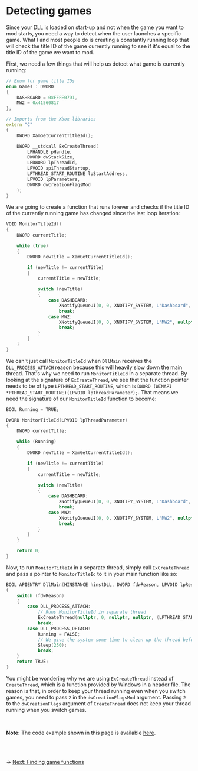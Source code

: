 # Detecting games
Since your DLL is loaded on start-up and not when the game you want to mod starts, you need a way to detect when the user launches a specific game.
What I and most people do is creating a constantly running loop that will check the title ID of the game currently running to see if it's equal to the title ID of the game we want to mod.

First, we need a few things that will help us detect what game is currently running:
```C++
// Enum for game title IDs
enum Games : DWORD
{
    DASHBOARD = 0xFFFE07D1,
    MW2 = 0x41560817
};

// Imports from the Xbox libraries
extern "C" 
{
    DWORD XamGetCurrentTitleId();

    DWORD __stdcall ExCreateThread(
        LPHANDLE pHandle,
        DWORD dwStackSize,
        LPDWORD lpThreadId,
        LPVOID apiThreadStartup,
        LPTHREAD_START_ROUTINE lpStartAddress,
        LPVOID lpParameters,
        DWORD dwCreationFlagsMod
    );
}
```

We are going to create a function that runs forever and checks if the title ID of the currently running game has changed since the last loop iteration:
```C++
VOID MonitorTitleId()
{
    DWORD currentTitle;

    while (true)
    {
        DWORD newTitle = XamGetCurrentTitleId();

        if (newTitle != currentTitle)
        {
            currentTitle = newTitle;

            switch (newTitle)
            {
                case DASHBOARD:
                    XNotifyQueueUI(0, 0, XNOTIFY_SYSTEM, L"Dashboard", nullptr);
                    break;
                case MW2:
                    XNotifyQueueUI(0, 0, XNOTIFY_SYSTEM, L"MW2", nullptr);
                    break;
            }
        }
    }
}
```

We can't just call `MonitorTitleId` when `DllMain` receives the `DLL_PROCESS_ATTACH` reason because this will heavily slow down the main thread. That's why we need to run `MonitorTitleId` in a separate thread.
By looking at the signature of `ExCreateThread`, we see that the function pointer needs to be of type `LPTHREAD_START_ROUTINE`, which is `DWORD (WINAPI *PTHREAD_START_ROUTINE)(LPVOID lpThreadParameter);`. That means we need the signature of our `MonitorTitleId` function to become:
```C++
BOOL Running = TRUE;

DWORD MonitorTitleId(LPVOID lpThreadParameter)
{
    DWORD currentTitle;

    while (Running)
    {
        DWORD newTitle = XamGetCurrentTitleId();

        if (newTitle != currentTitle)
        {
            currentTitle = newTitle;

            switch (newTitle)
            {
                case DASHBOARD:
                    XNotifyQueueUI(0, 0, XNOTIFY_SYSTEM, L"Dashboard", nullptr);
                    break;
                case MW2:
                    XNotifyQueueUI(0, 0, XNOTIFY_SYSTEM, L"MW2", nullptr);
                    break;
            }
        }
    }

    return 0;
}
```

Now, to run `MonitorTitleId` in a separate thread, simply call `ExCreateThread` and pass a pointer to `MonitorTitleId` to it in your main function like so:
```C++
BOOL APIENTRY DllMain(HINSTANCE hinstDLL, DWORD fdwReason, LPVOID lpReserved)
{
    switch (fdwReason) 
    {
        case DLL_PROCESS_ATTACH:
            // Runs MonitorTitleId in separate thread
            ExCreateThread(nullptr, 0, nullptr, nullptr, (LPTHREAD_START_ROUTINE)MonitorTitleId, nullptr, 2);
            break;
        case DLL_PROCESS_DETACH:
            Running = FALSE;
            // We give the system some time to clean up the thread before exiting
            Sleep(250);
            break;
    }
    return TRUE;
}
```

You might be wondering why we are using `ExCreateThread` instead of `CreateThread`, which is a function provided by Windows in a header file. The reason is that, in order to keep your thread running even when you switch games, you need to pass `2` in the `dwCreationFlagsMod` argument. Passing `2` to the `dwCreationFlags` argument of `CreateThread` does not keep your thread running when you switch games.

<br/>

**Note:** The code example shown in this page is available [here](detecting-games.cpp).

<br/><br/>

&rarr; [Next: Finding game functions](../finding-functions.md)
